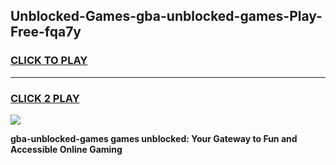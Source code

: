 
## Unblocked-Games-gba-unblocked-games-Play-Free-fqa7y
<h3>
<a href="https://premium76.site?title=gba-unblocked-games&ref=15A">CLICK TO PLAY</a></h3>
<hr>

<h3>
<a href="https://premium76.site?title=gba-unblocked-games&ref=15A">CLICK 2 PLAY</a>
  
</h3>

<a href="https://premium76.site?title=gba-unblocked-games&ref=15A"><img src="https://clearcache.store/games.png"></a>


**gba-unblocked-games games unblocked: Your Gateway to Fun and Accessible Online Gaming**

